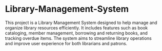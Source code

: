 # Library-Management-System

This project is a Library Management System designed to help manage and organize library resources efficiently. It includes features such as book cataloging, member management, borrowing and returning books, and tracking overdue items. The system aims to streamline library operations and improve user experience for both librarians and patrons.
